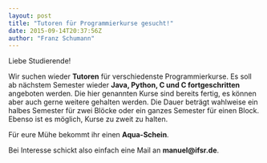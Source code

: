 ```yaml
---
layout: post
title: "Tutoren für Programmierkurse gesucht!"
date: 2015-09-14T20:37:56Z
author: "Franz Schumann"
---
```


<p>
Liebe Studierende!
</p>

<p>
Wir suchen wieder <strong>Tutoren</strong> für verschiedenste Programmierkurse. Es soll ab nächstem Semester wieder <strong>Java, Python, C und C fortgeschritten</strong> angeboten werden. Die hier genannten Kurse sind bereits fertig, es können aber auch gerne weitere gehalten werden. Die Dauer beträgt wahlweise ein halbes Semester für zwei Blöcke oder ein ganzes Semester für einen Block. Ebenso ist es möglich, Kurse zu zweit zu halten.
</p>

<p>
Für eure Mühe bekommt ihr einen <strong>Aqua-Schein</strong>.
</p>

<p>
Bei Interesse schickt also einfach eine Mail an <strong>manuel@ifsr.de</strong>. 
</p>
